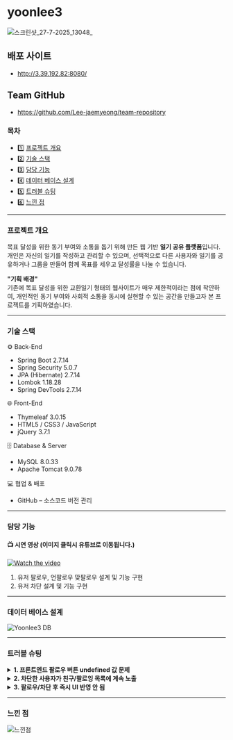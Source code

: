 # yoonlee3
![스크린샷_27-7-2025_13048_](https://github.com/user-attachments/assets/05e00f73-9ee7-46c6-b830-4c80146b1eb3)

## 배포 사이트
- http://3.39.192.82:8080/

## Team GitHub
- https://github.com/Lee-jaemyeong/team-repository

### 목차
- 1️⃣ [프로젝트 개요](#프로젝트-개요)
- 2️⃣ [기술 스택](#기술-스택)
- 3️⃣ [담당 기능](#담당-기능)
- 4️⃣ [데이터 베이스 설계](#데이터-베이스-설계)
- 5️⃣ [트러블 슈팅](#트러블-슈팅)
- 6️⃣ [느낀 점](#느낀-점)

<hr/>

### 프로젝트 개요
목표 달성을 위한 동기 부여와 소통을 돕기 위해 만든 웹 기반 **일기 공유 플랫폼**입니다.
개인은 자신의 일기를 작성하고 관리할 수 있으며, 선택적으로 다른 사용자와 일기를 공유하거나 그룹을 만들어 함께 목표를 세우고 달성률을 나눌 수 있습니다.

**"기획 배경"** <br/>
기존에 목표 달성을 위한 교환일기 형태의 웹사이트가 매우 제한적이라는 점에 착안하여,
개인적인 동기 부여와 사회적 소통을 동시에 실현할 수 있는 공간을 만들고자 본 프로젝트를 기획하였습니다.
<hr/>

### 기술 스택
⚙️ Back-End
- Spring Boot 2.7.14
- Spring Security 5.0.7
- JPA (Hibernate) 2.7.14
- Lombok 1.18.28
- Spring DevTools 2.7.14

🌐 Front-End
- Thymeleaf 3.0.15
- HTML5 / CSS3 / JavaScript
- jQuery 3.7.1

🗄 Database & Server
- MySQL 8.0.33
- Apache Tomcat 9.0.78

💻 협업 & 배포
- GitHub – 소스코드 버전 관리

<hr/>

### 담당 기능
#### 📺 시연 영상 (이미지 클릭시 유튜브로 이동됩니다.)

[![Watch the video](https://github.com/user-attachments/assets/4230162a-273b-4fd0-9b43-8c85db57b1bd)](https://www.youtube.com/watch?v=fyXjxewcSSE)

1. 유저 팔로우, 언팔로우 맞팔로우 설계 및 기능 구현
2. 유저 차단 설계 및 기능 구현


<hr/>

### 데이터 베이스 설계

![Yoonlee3 DB](https://github.com/user-attachments/assets/1e2e1bd1-4ec0-488a-9698-80bafa37e77a)

<hr/>

### 트러블 슈팅
<details>
  <summary><strong>1. 프론트엔드 팔로우 버튼 undefined 값 문제</strong></summary>
  • <strong>문제 상황</strong>: 서버에서 받아온 일부 사용자 데이터 필드가 null 또는 누락되어, 프론트엔드에서 undefined 값으로 출력되며 UI가 깨짐
  <br/>
  • <strong>원인 분석</strong>: 서버 JSON 데이터에 null/빈 값 포함 → 프론트엔드에서 예외처리 없이 바인딩
  <br/>
  • <strong>해결 방법</strong>: Thymeleaf 내에서 th:if, th:unless 조건문으로 기본값 렌더링 처리하여 UX 안정성 확보
  <br/>
  • <strong>효과</strong>: 서버 응답 스펙 명확화 및 필드 기본값 초기화로 프론트/백엔드 데이터 불일치 최소화
</details>

<details>
  <summary><strong>2. 차단한 사용자가 친구/팔로잉 목록에 계속 노출</strong></summary>
  • <strong>문제 상황</strong>: 차단한 사용자가 여전히 목록에 노출되고, UI에 차단 상태 반영 안 됨
  <br/>
  • <strong>원인 분석</strong>: DB 쿼리에서 차단 상태 조건 누락 → 필터링 미흡
  <br/>
  • <strong>해결 방법</strong>: 백엔드 쿼리 수정: 사용자 관계 테이블에서 차단 관계 조건 추가 (예: WHERE blocked = false)
   <br/>
                                프론트엔드: 렌더링 시 차단 사용자 추가 필터링 적용
  <br/>
  • <strong>효과</strong>: 차단 기능 신뢰성 강화 및 사용자 경험 향상
</details>

<details>
  <summary><strong>3. 팔로우/차단 후 즉시 UI 반영 안 됨</strong></summary>
  • <strong>문제 상황</strong>: 상태 변경 후에도 UI가 즉시 업데이트되지 않고 새로고침 필요
  <br/>
  • <strong>원인 분석</strong>: API 호출 성공 후에도 프론트엔드 상태 갱신 로직 누락
  <br/>
  • <strong>해결 방법</strong>: 액션 성공 시 isFollowing, isBlocked 상태 직접 업데이트하거나, 데이터 재요청(fetch)으로 UI 동기화
  <br/>
  • <strong>효과</strong>: 서변경 사항이 실시간 반영되어 직관적이고 자연스러운 UX 제공
</details>
<hr/>
  
### 느낀 점

![느낀점](https://github.com/user-attachments/assets/d10d43ec-55ad-490e-a0ab-fd0251924a74)
